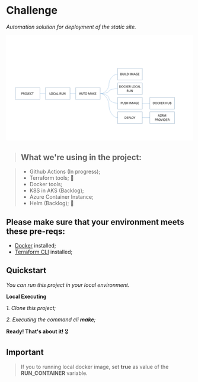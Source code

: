 # Challenge
_Automation solution for deployment of the static site._

![alt text for image](assets/local_flow.png)
                                                                    
> ## What we're using in the project:

> * Github Actions (In progress);
> * Terraform tools; 🚀
> * Docker tools;
> * K8S in AKS (Backlog);
> * Azure Container Instance;
> * Helm (Backlog); 🥰


## Please make sure that your environment meets these pre-reqs:

* [Docker](https://hub.docker.com/editions/community/docker-ce-desktop-windows) installed;
* [Terraform CLI](https://www.terraform.io/downloads.html) installed;

## Quickstart

_You can run this project in your local environment._

__Local Executing__

_1. Clone this project;_

_2. Executing the command cli __make__;_

__Ready! That's about it!__ 🎖️

## Important

> If you to running local docker image, set **true** as  value of the **RUN_CONTAINER** variable.
